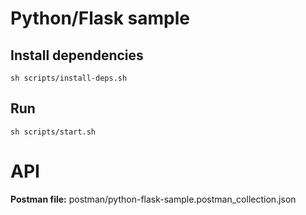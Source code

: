 # Python/Flask sample

## Install dependencies

    sh scripts/install-deps.sh

## Run

    sh scripts/start.sh

# API

**Postman file:** postman/python-flask-sample.postman_collection.json